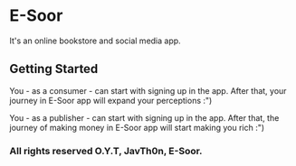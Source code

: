 # E-Soor

It's an online bookstore and social media app.

## Getting Started

You - as a consumer - can start with signing up in the app. After that, your journey in E-Soor app will expand your perceptions :")

You - as a publisher - can start with signing up in the app. After that, the journey of making money in E-Soor app will start making you rich :")


### All rights reserved O.Y.T, JavTh0n, E-Soor.
